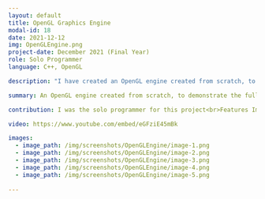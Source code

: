 ```yaml
---
layout: default
title: OpenGL Graphics Engine
modal-id: 18
date: 2021-12-12
img: OpenGLEngine.png
project-date: December 2021 (Final Year)
role: Solo Programmer
language: C++, OpenGL

description: "I have created an OpenGL engine created from scratch, to demonstrate the full forward rendering pipeline implementing/: Fragment Shaders, Vertex Shaders, Geometry Shaders and Tesselation. The project features movable and fully customizable directional lights, point lights and spotlights with shadows supported for directional lights and spot lights. The application imports major model types (obj, fbx and blend) and uses an object-oriented entity system. A debug utility menu allowing the user to customize the lighting settings and drawing options (VSync, MSAA and Wireframe)."

summary: An OpenGL engine created from scratch, to demonstrate the full rendering pipeline with OpenGL

contribution: I was the solo programmer for this project<br>Features Implemented:<ul><li>OpenGL Rendering Pipeline Setup</li><li>Vertex Shader</li><li>Fragment Shader</li><li>Geometry Shader</li><li>Tessellation</li><li>Model/Texture Loading</li><li>Input Handiling</li><li>Scene Customization (with dearIMGui)</li></ul>

video: https://www.youtube.com/embed/eGFziE45mBk

images:
  - image_path: /img/screenshots/OpenGLEngine/image-1.png
  - image_path: /img/screenshots/OpenGLEngine/image-2.png
  - image_path: /img/screenshots/OpenGLEngine/image-3.png
  - image_path: /img/screenshots/OpenGLEngine/image-4.png
  - image_path: /img/screenshots/OpenGLEngine/image-5.png
  
---
```

